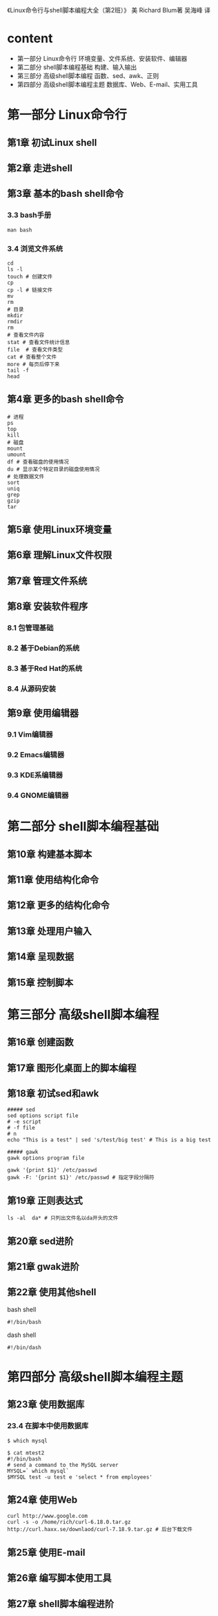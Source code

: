 《Linux命令行与shell脚本编程大全（第2班）》 美 Richard Blum著 吴海峰 译
# content
* 第一部分 Linux命令行 环境变量、文件系统、安装软件、编辑器
* 第二部分 shell脚本编程基础 构建、输入输出
* 第三部分 高级shell脚本编程 函数、sed、awk、正则
* 第四部分 高级shell脚本编程主题 数据库、Web、E-mail、实用工具

# 第一部分 Linux命令行
## 第1章 初试Linux shell
## 第2章 走进shell
## 第3章 基本的bash shell命令
### 3.3 bash手册
`man bash`
### 3.4 浏览文件系统
```shell
cd 
ls -l
touch # 创建文件
cp
cp -l # 链接文件
mv
rm
# 目录
mkdir
rmdir
rm
# 查看文件内容
stat # 查看文件统计信息
file  # 查看文件类型
cat # 查看整个文件
more # 每页后停下来
tail -f
head
```
## 第4章 更多的bash shell命令
```shell
# 进程
ps
top
kill
# 磁盘
mount
umount
df # 查看磁盘的使用情况
du # 显示某个特定目录的磁盘使用情况
# 处理数据文件
sort
uniq
grep
gzip
tar
```
## 第5章 使用Linux环境变量
## 第6章 理解Linux文件权限
## 第7章 管理文件系统
## 第8章 安装软件程序
### 8.1 包管理基础
### 8.2 基于Debian的系统
### 8.3 基于Red Hat的系统
### 8.4 从源码安装
## 第9章 使用编辑器
### 9.1 Vim编辑器
### 9.2 Emacs编辑器
### 9.3 KDE系编辑器
### 9.4 GNOME编辑器

# 第二部分 shell脚本编程基础
## 第10章 构建基本脚本
## 第11章 使用结构化命令
## 第12章 更多的结构化命令
## 第13章 处理用户输入
## 第14章 呈现数据
## 第15章 控制脚本

# 第三部分 高级shell脚本编程
## 第16章 创建函数
## 第17章 图形化桌面上的脚本编程
## 第18章 初试sed和awk
```shell
##### sed
sed options script file
# -e script
# -f file
# n
echo "This is a test" | sed 's/test/big test' # This is a big test

##### gawk
gawk options program file

gawk '{print $1}' /etc/passwd
gawk -F: '{print $1}' /etc/passwd # 指定字段分隔符

```
## 第19章 正则表达式
```shell
ls -al  da* # 只列出文件名以da开头的文件
```
## 第20章 sed进阶
## 第21章 gwak进阶
## 第22章 使用其他shell
bash shell
```shell
#!/bin/bash
```
dash shell
```shell
#!/bin/dash
```


# 第四部分 高级shell脚本编程主题
## 第23章 使用数据库
### 23.4 在脚本中使用数据库
```shell
$ which mysql

$ cat mtest2
#!/bin/bash
# send a command to the MySQL server
MYSQL=` which mysql`
$MYSQL test -u test e 'select * from employees'

```
## 第24章 使用Web
```shell
curl http://www.google.com
curl -s -o /home/rich/curl-6.18.0.tar.gz http://curl.haxx.se/downlaod/curl-7.18.9.tar.gz # 后台下载文件
```
## 第25章 使用E-mail
## 第26章 编写脚本使用工具
## 第27章 shell脚本编程进阶